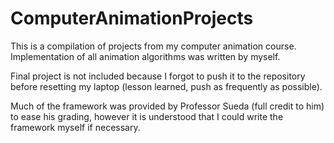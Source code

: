 # ComputerAnimationProjects
This is a compilation of projects from my computer animation course.
Implementation of all animation algorithms was written by myself.

Final project is not included because I forgot to push it to the repository before resetting my laptop (lesson learned, push as frequently as possible).

Much of the framework was provided by Professor Sueda (full credit to him) to ease his grading, however it is understood that I could
write the framework myself if necessary.
